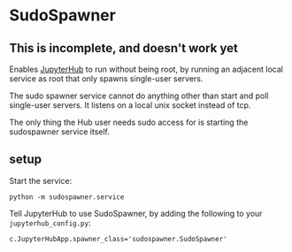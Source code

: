 # SudoSpawner

## This is incomplete, and doesn't work yet

Enables [JupyterHub](https://github.com/jupyter/jupyterhub) to run without being root,
by running an adjacent local service as root that only spawns single-user servers.

The sudo spawner service cannot do anything other than start and poll single-user servers.
It listens on a local unix socket instead of tcp.

The only thing the Hub user needs sudo access for is starting the sudospawner service itself.

## setup

Start the service:

    python -m sudospawner.service

Tell JupyterHub to use SudoSpawner, by adding the following to your `jupyterhub_config.py`:

    c.JupyterHubApp.spawner_class='sudospawner.SudoSpawner'

